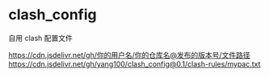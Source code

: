 # clash_config
自用 clash 配置文件

https://cdn.jsdelivr.net/gh/你的用户名/你的仓库名@发布的版本号/文件路径
https://cdn.jsdelivr.net/gh/yang100/clash_config@0.1/clash-rules/mypac.txt
